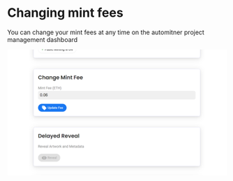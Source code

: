 # Changing mint fees

You can change your mint fees at any time on the automitner project management dashboard

![](<../.gitbook/assets/image (8).png>)
